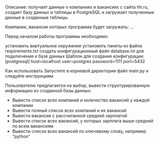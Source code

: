 Описание:
получает данные о компаниях и вакансиях с сайта hh.ru, создает базу данных и таблицы в PostgreSQL 
и загружает полученные данные в созданные таблицы.

Компании, вакансии которых программа будет загружать:
...


Перед началом работы программы необходимо:

установить виртуальное окружение
установить пакеты из файла requirements.txt
создать конфигурационный файл database.ini для подключения к базе данных Шаблон для создания конфигурации: [postgresql] host=localhost user=postgres password=1111 port=5432


Как использовать
Запустите в корневой директории файл main.py и следуйте инструкциям

Пользователю предлагается на выбор, вывести структурированную информацию из созданной базы данных:

- Вывести список всех компаний и количество вакансий у каждой компании
- Вывести полный список всех компаний и их вакансий
- Вывести вакансии с рассчитанной средней зарплатой
- Вывести список всех вакансий, у которых зарплата выше средней по всем вакансиям
- Вывести список всех вакансий по ключевому слову, например “python”